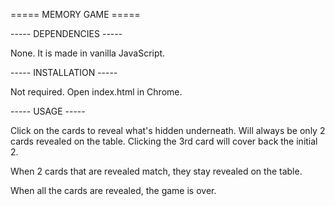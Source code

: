 ===== MEMORY GAME =====


----- DEPENDENCIES -----

None.
It is made in vanilla JavaScript.



----- INSTALLATION -----

Not required.
Open index.html in Chrome.



----- USAGE -----

Click on the cards to reveal what's hidden underneath.
Will always be only 2 cards revealed on the table.
Clicking the 3rd card will cover back the initial 2.

When 2 cards that are revealed match, they stay revealed on the table.

When all the cards are revealed, the game is over. 

